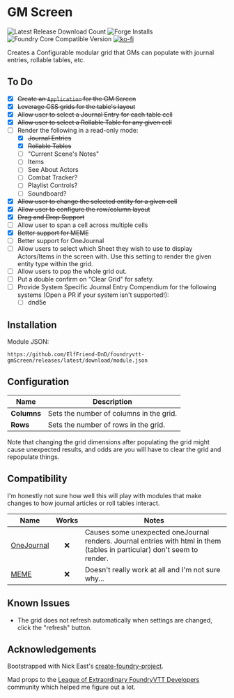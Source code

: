 # GM Screen

![Latest Release Download Count](https://img.shields.io/badge/dynamic/json?label=Downloads@latest&query=assets%5B1%5D.download_count&url=https%3A%2F%2Fapi.github.com%2Frepos%2FElfFriend-DnD%2Ffoundryvtt-gmScreen%2Freleases%2Flatest)
![Forge Installs](https://img.shields.io/badge/dynamic/json?label=Forge%20Installs&query=package.installs&suffix=%25&url=https%3A%2F%2Fforge-vtt.com%2Fapi%2Fbazaar%2Fpackage%2Fgm-screen&colorB=4aa94a)
![Foundry Core Compatible Version](https://img.shields.io/badge/dynamic/json.svg?url=https%3A%2F%2Fraw.githubusercontent.com%2FElfFriend-DnD%2Ffoundryvtt-gmScreen%2Fmain%2Fsrc%2Fmodule.json&label=Foundry%20Version&query=$.compatibleCoreVersion&colorB=orange)
[![ko-fi](https://img.shields.io/badge/-buy%20me%20a%20coke-%23FF5E5B)](https://ko-fi.com/elffriend)


Creates a Configurable modular grid that GMs can populate with journal entries, rollable tables, etc.

## To Do
- [x] ~~Create an `Application` for the GM Screen~~
- [x] ~~Leverage CSS grids for the table's layout~~
- [x] ~~Allow user to select a Journal Entry for each table cell~~
- [x] ~~Allow user to select a Rollable Table for any given cell~~
- [ ] Render the following in a read-only mode:
  - [x] ~~Journal Entries~~
  - [x] ~~Rollable Tables~~
  - [ ] "Current Scene's Notes"
  - [ ] Items
  - [ ] See About Actors
  - [ ] Combat Tracker?
  - [ ] Playlist Controls?
  - [ ] Soundboard?
- [x] ~~Allow user to change the selected entity for a given cell~~
- [x] ~~Allow user to configure the row/column layout~~
- [x] ~~Drag and Drop Support~~
- [ ] Allow user to span a cell across multiple cells
- [x] ~~Better support for MEME~~
- [ ] Better support for OneJournal
- [ ] Allow users to select which Sheet they wish to use to display Actors/Items in the screen with. Use this setting to render the given entity type within the grid.
- [ ] Allow users to pop the whole grid out.
- [ ] Put a double confirm on "Clear Grid" for safety.
- [ ] Provide System Specific Journal Entry Compendium for the following systems (Open a PR if your system isn't supported!):
  - [ ] dnd5e

## Installation

Module JSON:

```
https://github.com/ElfFriend-DnD/foundryvtt-gmScreen/releases/latest/download/module.json
```

## Configuration

| **Name**    | Description                             |
| ----------- | --------------------------------------- |
| **Columns** | Sets the number of columns in the grid. |
| **Rows**    | Sets the number of rows in the grid.    |

Note that changing the grid dimensions after populating the grid might cause unexpected results, and odds are you will have to clear the grid and repopulate things.

## Compatibility

I'm honestly not sure how well this will play with modules that make changes to how journal articles or roll tables interact.

| **Name**                                                      | Works | Notes                                                                                                                     |
| ------------------------------------------------------------- | :---: | ------------------------------------------------------------------------------------------------------------------------- |
| [OneJournal](https://gitlab.com/fvtt-modules-lab/one-journal) |  :x:  | Causes some unexpected oneJournal renders. Journal entries with html in them (tables in particular) don't seem to render. |
| [MEME](https://github.com/Moerill/fvtt-markdown-editor)       |  :x:  | Doesn't really work at all and I'm not sure why...                                                                        |

## Known Issues

- The grid does not refresh automatically when settings are changed, click the "refresh" button.

## Acknowledgements

Bootstrapped with Nick East's [create-foundry-project](https://gitlab.com/foundry-projects/foundry-pc/create-foundry-project).

Mad props to the [League of Extraordinary FoundryVTT Developers](https://forums.forge-vtt.com/c/package-development/11) community which helped me figure out a lot.
